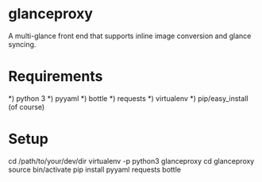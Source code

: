 glanceproxy
===========

A multi-glance front end that supports inline image conversion and glance syncing.

Requirements
============

*) python 3
*) pyyaml
*) bottle
*) requests
*) virtualenv
*) pip/easy_install (of course)

Setup
=====

cd /path/to/your/dev/dir
virtualenv -p python3 glanceproxy
cd glanceproxy
source bin/activate
pip install pyyaml requests bottle
